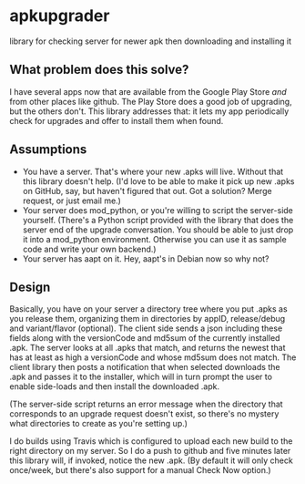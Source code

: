 # apkupgrader
library for checking server for newer apk then downloading and installing it

<h2>What problem does this solve?</h2>
<p>I have several apps now that are available 
from the Google Play Store <em>and</em> from other places like github.
The Play Store does a good job of upgrading, but the others don't.
This library addresses that: it lets my app periodically check for upgrades
and offer to install them when found.
</p>

<h2>Assumptions</h2>
<ul>
<li>You have a server. That's where your new .apks will live. Without that this library doesn't help. (I'd love 
to be able to make it pick up new .apks on GitHub, say, but haven't figured that out. Got a solution? Merge request, 
or just email me.)</li>

<li>Your server does mod_python, or you're willing to script the server-side yourself. (There's a 
Python script provided with the library that does the server end of the upgrade conversation. You should
be able to just drop it into a mod_python environment. Otherwise you can use it as sample code and 
write your own backend.)</li>

<li>Your server has aapt on it. Hey, aapt's in Debian now so why not?</li>

</ul>

<h2>Design</h2>
<p>Basically, you have on your server a directory tree where you put .apks as you release them, organizing them
in directories by appID, release/debug and variant/flavor (optional). The client side sends a json including
these fields along with the versionCode and md5sum of the currently installed .apk. The server looks at all .apks
that match, and returns the newest that has at least as high a versionCode and whose md5sum does not match.
The client library then posts a notification that when selected downloads the .apk and passes it to the installer,
which will in turn prompt the user to enable side-loads and then install the downloaded .apk.</p>

<p>(The server-side script returns an error message when the directory that corresponds to an upgrade request
doesn't exist, so there's no mystery what directories to create as you're setting up.)</p>

<p>I do builds using Travis which is configured to upload each new build to the right directory on my server.
So I do a push to github and five minutes later this library will, if invoked, notice the new .apk. (By default
it will only check once/week, but there's also support for a manual Check Now option.)</p>
